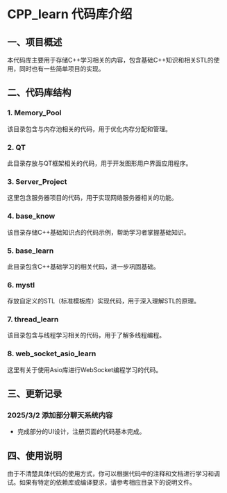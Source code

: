 # CPP_learn 代码库介绍

## 一、项目概述

本代码库主要用于存储C++学习相关的内容，包含基础C++知识和相关STL的使用，同时也有一些简单项目的实现。

## 二、代码库结构

### 1. Memory_Pool

该目录包含与内存池相关的代码，用于优化内存分配和管理。

### 2. QT

此目录存放与QT框架相关的代码，用于开发图形用户界面应用程序。

### 3. Server_Project

这里包含服务器项目的代码，用于实现网络服务器相关的功能。

### 4. base_know

该目录存储C++基础知识点的代码示例，帮助学习者掌握基础知识。

### 5. base_learn

此目录包含C++基础学习的相关代码，进一步巩固基础。

### 6. mystl

存放自定义的STL（标准模板库）实现代码，用于深入理解STL的原理。

### 7. thread_learn

该目录包含与线程学习相关的代码，用于了解多线程编程。

### 8. web_socket_asio_learn

这里有关于使用Asio库进行WebSocket编程学习的代码。

## 三、更新记录

### 2025/3/2 添加部分聊天系统内容

 - 完成部分的UI设计，注册页面的代码基本完成。

## 四、使用说明

由于不清楚具体代码的使用方式，你可以根据代码中的注释和文档进行学习和调试。如果有特定的依赖库或编译要求，请参考相应目录下的说明文件。
